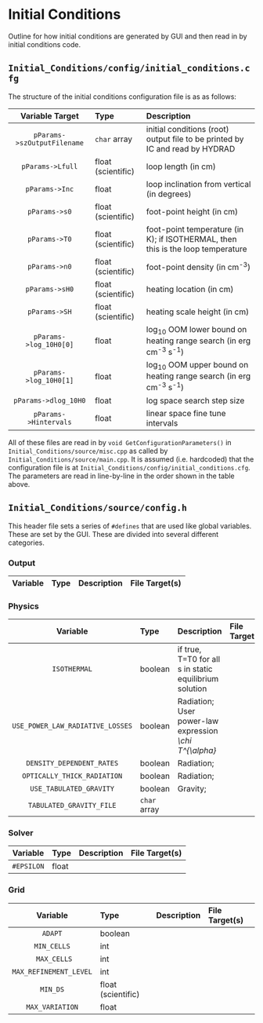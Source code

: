 # Initial Conditions
Outline for how initial conditions are generated by GUI and then read in by initial conditions code.
## `Initial_Conditions/config/initial_conditions.cfg`
The structure of the initial conditions configuration file is as as follows:

| Variable Target | Type | Description |
|:---------------:|:---- |:-----------|
| `pParams->szOutputFilename` | `char` array | initial conditions (root) output file to be printed by IC and read by HYDRAD |
| `pParams->Lfull`			  | float (scientific) | loop length (in cm) 								|
| `pParams->Inc` 			  | float | loop inclination from vertical (in degrees) 		|
| `pParams->s0` | float (scientific) | foot-point height (in cm) |
| `pParams->T0` | float (scientific) | foot-point temperature (in K); if ISOTHERMAL, then this is the loop temperature |
| `pParams->n0` | float (scientific) | foot-point density (in cm<sup>-3</sup>) |
| `pParams->sH0` | float (scientific) | heating location (in cm) |
| `pParams->SH` | float (scientific) | heating scale height (in cm) |
| `pParams->log_10H0[0]` | float | log<sub>10</sub> OOM lower bound on heating range search (in erg cm<sup>-3</sup> s<sup>-1</sup>) |
| `pParams->log_10H0[1]` | float | log<sub>10</sub> OOM upper bound on heating range search (in erg cm<sup>-3</sup> s<sup>-1</sup>) |
| `pParams->dlog_10H0` | float | log space search step size |
| `pParams->Hintervals` | float | linear space fine tune intervals |



All of these files are read in by `void GetConfigurationParameters()` in `Initial_Conditions/source/misc.cpp` as called by `Initial_Conditions/source/main.cpp`. It is assumed (i.e. hardcoded) that the configuration file is at `Initial_Conditions/config/initial_conditions.cfg`. The parameters are read in line-by-line in the order shown in the table above. 

## `Initial_Conditions/source/config.h`
This header file sets a series of `#defines` that are used like global variables. These are set by the GUI. These are divided into several different categories.
### Output

| Variable | Type | Description | File Target(s) |
|:--------:|:-----|:----------- |:-------------- |

### Physics

| Variable | Type | Description | File Target(s) |
|:--------:|:-----|:----------- |:-------------- |
| `ISOTHERMAL` | boolean | if true, T=T0 for all s in static equilibrium solution | |
| `USE_POWER_LAW_RADIATIVE_LOSSES` | boolean | Radiation; User power-law expression _\chi T^{\alpha}_ | |
| `DENSITY_DEPENDENT_RATES` | boolean | Radiation; | |
| `OPTICALLY_THICK_RADIATION` | boolean | Radiation; | |
| `USE_TABULATED_GRAVITY` | boolean | Gravity; | |
| `TABULATED_GRAVITY_FILE` | `char` array | | |


### Solver

| Variable | Type | Description | File Target(s) |
|:--------:|:-----|:----------- |:-------------- |
| `#EPSILON` | float | | |

### Grid

| Variable | Type | Description | File Target(s) |
|:--------:|:-----|:----------- |:-------------- |
| `ADAPT` | boolean | | |
| `MIN_CELLS` | int | | |
|` MAX_CELLS` | int | | |
| `MAX_REFINEMENT_LEVEL` | int | | |
| `MIN_DS` | float (scientific) | | |
| `MAX_VARIATION` | float | | |